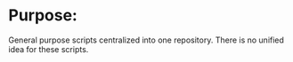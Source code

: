 # Purpose:
General purpose scripts centralized into one repository. There is no unified
idea for these scripts.
